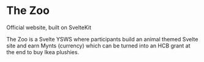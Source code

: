 # The Zoo

Official website, built on SvelteKit

The Zoo is a Svelte YSWS where participants build an animal themed Svelte site and earn Mynts (currency) which can be turned into an HCB grant at the end to buy Ikea plushies.
